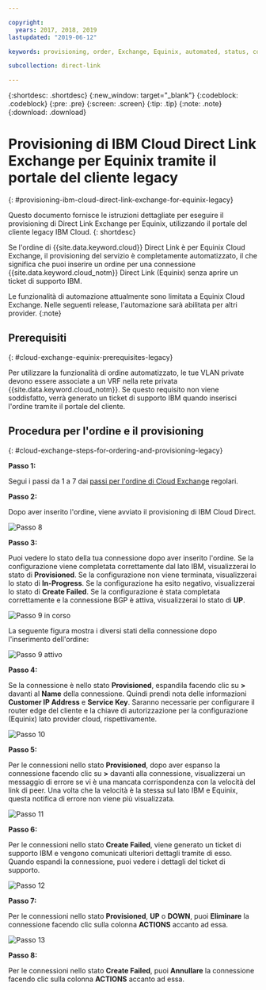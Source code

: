 ```yaml
---

copyright:
  years: 2017, 2018, 2019
lastupdated: "2019-06-12"

keywords: provisioning, order, Exchange, Equinix, automated, status, connection, legacy, customer, portal, Softlayer

subcollection: direct-link

---
```


{:shortdesc: .shortdesc}
{:new_window: target="_blank"}
{:codeblock: .codeblock}
{:pre: .pre}
{:screen: .screen}
{:tip: .tip}
{:note: .note}
{:download: .download}


# Provisioning di IBM Cloud Direct Link Exchange per Equinix tramite il portale del cliente legacy
{: #provisioning-ibm-cloud-direct-link-exchange-for-equinix-legacy}

Questo documento fornisce le istruzioni dettagliate per eseguire il provisioning di Direct Link Exchange per Equinix, utilizzando il portale del cliente legacy IBM Cloud.
{: shortdesc}

Se l'ordine di {{site.data.keyword.cloud}} Direct Link è per Equinix Cloud Exchange, il provisioning del servizio è completamente automatizzato, il che significa che puoi inserire un ordine per una connessione {{site.data.keyword.cloud_notm}} Direct Link (Equinix) senza aprire un ticket di supporto IBM. 

Le funzionalità di automazione attualmente sono limitata a Equinix Cloud Exchange. Nelle seguenti release, l'automazione sarà abilitata per altri provider.
{:note}

## Prerequisiti
{: #cloud-exchange-equinix-prerequisites-legacy}

Per utilizzare la funzionalità di ordine automatizzato, le tue VLAN private devono essere associate a un VRF nella rete privata {{site.data.keyword.cloud_notm}}. Se questo requisito non viene soddisfatto, verrà generato un ticket di supporto IBM quando inserisci l'ordine tramite il portale del cliente.

## Procedura per l'ordine e il provisioning
{: #cloud-exchange-steps-for-ordering-and-provisioning-legacy}

**Passo 1:**

Segui i passi da 1 a 7 dai [passi per l'ordine di Cloud Exchange](/docs/infrastructure/direct-link?topic=direct-link-provisioning-ibm-cloud-direct-link-exchange-legacy) regolari.

**Passo 2:**

Dopo aver inserito l'ordine, viene avviato il provisioning di IBM Cloud Direct.

![Passo 8](/images/Equinix-Step8.png)

**Passo 3:**

Puoi vedere lo stato della tua connessione dopo aver inserito l'ordine. Se la configurazione viene completata correttamente dal lato IBM, visualizzerai lo stato di **Provisioned**. Se la configurazione non viene terminata, visualizzerai lo stato di **In-Progress**. Se la configurazione ha esito negativo, visualizzerai lo stato di **Create Failed**. Se la configurazione è stata completata correttamente e la connessione BGP è attiva, visualizzerai lo stato di **UP**.

![Passo 9 in corso](/images/Equinix-Step9-InProgress.png)

La seguente figura mostra i diversi stati della connessione dopo l'inserimento dell'ordine:

![Passo 9 attivo](/images/Equinix-Step9-UP.png)

**Passo 4:**

Se la connessione è nello stato **Provisioned**, espandila facendo clic su **>** davanti al **Name** della connessione. Quindi prendi nota delle informazioni **Customer IP Address** e **Service Key**. Saranno necessarie per configurare il router edge del cliente e la chiave di autorizzazione per la configurazione (Equinix) lato provider cloud, rispettivamente.

![Passo 10](/images/Equinix-Step10-Provisioned.png)

**Passo 5:**

Per le connessioni nello stato **Provisioned**, dopo aver espanso la connessione facendo clic su **>** davanti alla connessione, visualizzerai un messaggio di errore se vi è una mancata corrispondenza con la velocità del link di peer. Una volta che la velocità è la stessa sul lato IBM e Equinix, questa notifica di errore non viene più visualizzata.

![Passo 11](/images/Equinix-Step11-PortMismatch.png)

**Passo 6:**

Per le connessioni nello stato **Create Failed**, viene generato un ticket di supporto IBM e vengono comunicati ulteriori dettagli tramite di esso. Quando espandi la connessione, puoi vedere i dettagli del ticket di supporto.

![Passo 12](/images/Equinix-Step12-CreateFailed.png)

**Passo 7:**

Per le connessioni nello stato **Provisioned**, **UP** o **DOWN**, puoi **Eliminare** la connessione facendo clic sulla colonna **ACTIONS** accanto ad essa.

![Passo 13](/images/Equinix-Step13-Delete.png)

**Passo 8:**

Per le connessioni nello stato **Create Failed**, puoi **Annullare** la connessione facendo clic sulla colonna **ACTIONS** accanto ad essa.
